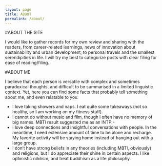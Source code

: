 ```yaml
---
layout: page
title: ABOUT
permalink: /about/
---
```


#ABOUT THE SITE

I would like to gather records for my own review and sharing with the readers, from career-related learnings, news of innovation about sustainability and urban development, to personal travels and the smallest serendipities in life. I will try my best to categorize posts with clear filing for ease of reading/filing.


#ABOUT ME

I believe that each person is versatile with complex and sometimes paradoxical thoughts, and difficult to be summarised in a limited linguistic context. Yet, here you can find some facts that probably tell something about me, and even relatable to you:

* I love taking showers and naps. I eat quite some takeaways (not so healthy, so I am working on my fitness stuff).
* I cannot do without music and film, though I often have no memory of big names. MBTI result suggested me as an INTP:-
 * I love deep connections and insightful conversations with people. In the meantime, I need extensive amount of time to be alone and recharge. My favorite activity will be staying home instead of hanging out with a large group.
 * I don’t have strong beliefs in any theories (including MBTI, obviously) and religions, but I do appreciate their shine in certain aspects. I like optimistic nihilism, and treat buddhism as a life philosophy.